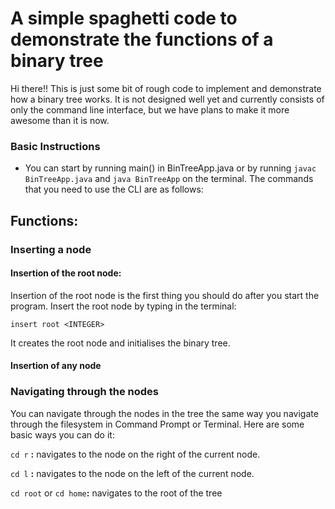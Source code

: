 # A simple spaghetti code to demonstrate the functions of a binary tree

Hi there!! This is just some bit of rough code to implement and demonstrate how a binary tree works. It is not designed well yet and currently consists of only the command line interface, but we have plans to make it more awesome than it is now.

### Basic Instructions

* You can start by running main() in BinTreeApp.java or by running `javac BinTreeApp.java` and `java BinTreeApp` on the terminal. The commands that you need to use the CLI are as follows:

## Functions:

### Inserting a node

#### Insertion of the root node:

Insertion of the root node is the first thing you should do after you start the program. Insert the root node by typing in the terminal:
```
insert root <INTEGER>
```
It creates the root node and initialises the binary tree.

#### Insertion of any node

### Navigating through the nodes

You can navigate through the nodes in the tree the same way you navigate through the filesystem in Command Prompt or Terminal. Here are some basic ways you can do it:

`cd r` **:** navigates to the node on the right of the current node.

`cd l` **:** navigates to the node on the left of the current node.

`cd root` or `cd home`**:** navigates to the root of the tree
